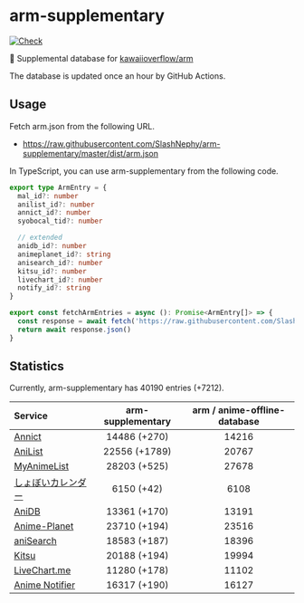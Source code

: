# arm-supplementary

[![Check](https://github.com/SlashNephy/arm-supplementary/actions/workflows/check-node.yml/badge.svg)](https://github.com/SlashNephy/arm-supplementary/actions/workflows/check-node.yml)

💊 Supplemental database for [kawaiioverflow/arm](https://github.com/kawaiioverflow/arm)

The database is updated once an hour by GitHub Actions.

## Usage

Fetch arm.json from the following URL.

- https://raw.githubusercontent.com/SlashNephy/arm-supplementary/master/dist/arm.json

In TypeScript, you can use arm-supplementary from the following code.

```TypeScript
export type ArmEntry = {
  mal_id?: number
  anilist_id?: number
  annict_id?: number
  syobocal_tid?: number

  // extended
  anidb_id?: number
  animeplanet_id?: string
  anisearch_id?: number
  kitsu_id?: number
  livechart_id?: number
  notify_id?: string
}

export const fetchArmEntries = async (): Promise<ArmEntry[]> => {
  const response = await fetch('https://raw.githubusercontent.com/SlashNephy/arm-supplementary/master/dist/arm.json')
  return await response.json()
}
```

## Statistics

Currently, arm-supplementary has 40190 entries (+7212).

| Service                                     | arm-supplementary | arm / anime-offline-database |
| :------------------------------------------ | :---------------: | :--------------------------: |
| [Annict](https://annict.com)                |   14486 (+270)    |            14216             |
| [AniList](https://anilist.co)               |   22556 (+1789)   |            20767             |
| [MyAnimeList](https://myanimelist.net)      |   28203 (+525)    |            27678             |
| [しょぼいカレンダー](https://cal.syoboi.jp) |    6150 (+42)     |             6108             |
| [AniDB](https://anidb.net)                  |   13361 (+170)    |            13191             |
| [Anime-Planet](https://anime-planet.com)    |   23710 (+194)    |            23516             |
| [aniSearch](https://anisearch.com)          |   18583 (+187)    |            18396             |
| [Kitsu](https://kitsu.io)                   |   20188 (+194)    |            19994             |
| [LiveChart.me](https://livechart.me)        |   11280 (+178)    |            11102             |
| [Anime Notifier](https://notify.moe)        |   16317 (+190)    |            16127             |
